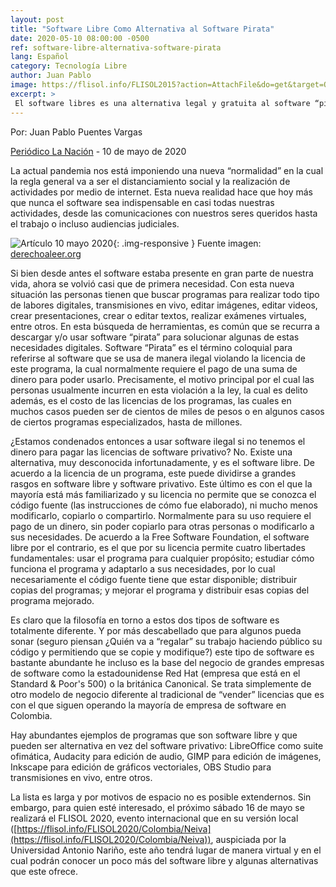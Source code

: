 ```yaml
---
layout: post
title: "Software Libre Como Alternativa al Software Pirata"
date: 2020-05-10 08:00:00 -0500
ref: software-libre-alternativa-software-pirata
lang: Español
category: Tecnología Libre
author: Juan Pablo
image: https://flisol.info/FLISOL2015?action=AttachFile&do=get&target=QueEsSoftwareLibre.png
excerpt: >
 El software libres es una alternativa legal y gratuita al software “pirata”.
---
```


Por: Juan Pablo Puentes Vargas

[Periódico La Nación](https://www.lanacion.com.co/) - 10 de mayo de 2020

La actual pandemia  nos está imponiendo una nueva “normalidad” en la cual la regla general va a ser el distanciamiento social y la realización de actividades por medio de internet. Esta nueva realidad hace que hoy más que nunca el software sea indispensable en casi todas nuestras actividades, desde las comunicaciones con nuestros seres queridos hasta el trabajo o incluso audiencias judiciales.

![Artículo 10 mayo 2020](https://flisol.info/FLISOL2015?action=AttachFile&do=get&target=QueEsSoftwareLibre.png){: .img-responsive }
Fuente imagen: [derechoaleer.org](http://derechoaleer.org/blog/2014/04/que-es-el-software-libre-infografia.html)

Si bien desde antes el software estaba presente en gran parte de nuestra vida, ahora se volvió casi que de primera necesidad. Con esta nueva situación las personas tienen que buscar programas para realizar todo tipo de labores digitales, transmisiones en vivo, editar imágenes, editar videos, crear presentaciones, crear o editar textos, realizar exámenes virtuales, entre otros. En esta búsqueda de herramientas, es común que se recurra a descargar y/o usar software “pirata” para solucionar algunas de estas necesidades digitales. Software “Pirata” es el término coloquial para referirse al software que se usa de manera ilegal violando la licencia de este programa, la cual normalmente requiere el pago de una suma de dinero para poder usarlo. Precisamente, el motivo principal por el cual las personas usualmente incurren en esta violación a la ley, la cual es delito además, es el costo de las licencias de los programas, las cuales en muchos casos pueden ser de cientos de miles de pesos o en algunos casos de ciertos programas especializados, hasta de millones.

¿Estamos condenados entonces a usar software ilegal si no tenemos el dinero para pagar las licencias de software privativo? No. Existe una alternativa, muy desconocida infortunadamente, y es el software libre. De acuerdo a la licencia de un programa, este puede dividirse a grandes rasgos en software libre y software privativo. Este último es con el que la mayoría está más familiarizado y su licencia no permite que se conozca el código fuente (las instrucciones de cómo fue elaborado), ni mucho menos modificarlo, copiarlo o compartirlo. Normalmente para su uso requiere el pago de un dinero, sin poder copiarlo para otras personas o modificarlo a sus necesidades. De acuerdo a la Free Software Foundation, el software libre por el contrario, es el que por su licencia permite cuatro libertades fundamentales: usar el programa para cualquier propósito; estudiar cómo funciona el programa y adaptarlo a sus necesidades, por lo cual necesariamente el código fuente tiene que estar disponible; distribuir copias del programas; y mejorar el programa y distribuir esas copias del programa mejorado.

Es claro que la filosofía en torno a estos dos tipos de software es totalmente diferente. Y por más descabellado que para algunos pueda sonar (seguro piensan ¿Quién va a “regalar” su trabajo haciendo público su código y permitiendo que se copie y modifique?) este tipo de software es bastante abundante he incluso es la base del negocio de grandes empresas de software como la estadounidense Red Hat (empresa que está en el Standard & Poor's 500) o la británica Canonical. Se trata simplemente de otro modelo de negocio diferente al tradicional de “vender” licencias que es con el que siguen operando la mayoría de empresa de software en Colombia.

Hay abundantes ejemplos de programas que son software libre y que pueden ser alternativa en vez del software privativo: LibreOffice como suite ofimática, Audacity para edición de audio, GIMP para edición de imágenes, Inkscape para edición de gráficos vectoriales, OBS Studio para transmisiones en vivo, entre otros.

La lista es larga y por motivos de espacio no es posible extendernos. Sin embargo, para quien esté interesado, el próximo sábado 16 de mayo se realizará el FLISOL 2020, evento internacional que en su versión local ([https://flisol.info/FLISOL2020/Colombia/Neiva](https://flisol.info/FLISOL2020/Colombia/Neiva)), auspiciada por la Universidad Antonio Nariño, este año tendrá lugar de manera virtual y en el cual podrán conocer un poco más del software libre y algunas alternativas que este ofrece.
